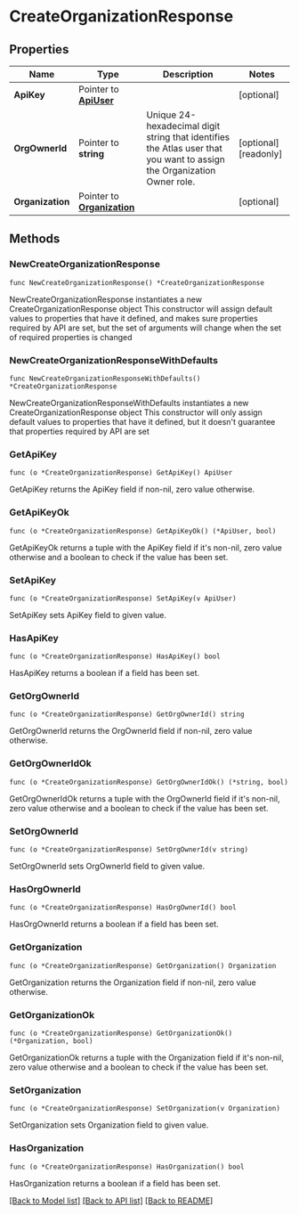 # CreateOrganizationResponse

## Properties

Name | Type | Description | Notes
------------ | ------------- | ------------- | -------------
**ApiKey** | Pointer to [**ApiUser**](ApiUser.md) |  | [optional] 
**OrgOwnerId** | Pointer to **string** | Unique 24-hexadecimal digit string that identifies the Atlas user that you want to assign the Organization Owner role. | [optional] [readonly] 
**Organization** | Pointer to [**Organization**](Organization.md) |  | [optional] 

## Methods

### NewCreateOrganizationResponse

`func NewCreateOrganizationResponse() *CreateOrganizationResponse`

NewCreateOrganizationResponse instantiates a new CreateOrganizationResponse object
This constructor will assign default values to properties that have it defined,
and makes sure properties required by API are set, but the set of arguments
will change when the set of required properties is changed

### NewCreateOrganizationResponseWithDefaults

`func NewCreateOrganizationResponseWithDefaults() *CreateOrganizationResponse`

NewCreateOrganizationResponseWithDefaults instantiates a new CreateOrganizationResponse object
This constructor will only assign default values to properties that have it defined,
but it doesn't guarantee that properties required by API are set

### GetApiKey

`func (o *CreateOrganizationResponse) GetApiKey() ApiUser`

GetApiKey returns the ApiKey field if non-nil, zero value otherwise.

### GetApiKeyOk

`func (o *CreateOrganizationResponse) GetApiKeyOk() (*ApiUser, bool)`

GetApiKeyOk returns a tuple with the ApiKey field if it's non-nil, zero value otherwise
and a boolean to check if the value has been set.

### SetApiKey

`func (o *CreateOrganizationResponse) SetApiKey(v ApiUser)`

SetApiKey sets ApiKey field to given value.

### HasApiKey

`func (o *CreateOrganizationResponse) HasApiKey() bool`

HasApiKey returns a boolean if a field has been set.

### GetOrgOwnerId

`func (o *CreateOrganizationResponse) GetOrgOwnerId() string`

GetOrgOwnerId returns the OrgOwnerId field if non-nil, zero value otherwise.

### GetOrgOwnerIdOk

`func (o *CreateOrganizationResponse) GetOrgOwnerIdOk() (*string, bool)`

GetOrgOwnerIdOk returns a tuple with the OrgOwnerId field if it's non-nil, zero value otherwise
and a boolean to check if the value has been set.

### SetOrgOwnerId

`func (o *CreateOrganizationResponse) SetOrgOwnerId(v string)`

SetOrgOwnerId sets OrgOwnerId field to given value.

### HasOrgOwnerId

`func (o *CreateOrganizationResponse) HasOrgOwnerId() bool`

HasOrgOwnerId returns a boolean if a field has been set.

### GetOrganization

`func (o *CreateOrganizationResponse) GetOrganization() Organization`

GetOrganization returns the Organization field if non-nil, zero value otherwise.

### GetOrganizationOk

`func (o *CreateOrganizationResponse) GetOrganizationOk() (*Organization, bool)`

GetOrganizationOk returns a tuple with the Organization field if it's non-nil, zero value otherwise
and a boolean to check if the value has been set.

### SetOrganization

`func (o *CreateOrganizationResponse) SetOrganization(v Organization)`

SetOrganization sets Organization field to given value.

### HasOrganization

`func (o *CreateOrganizationResponse) HasOrganization() bool`

HasOrganization returns a boolean if a field has been set.


[[Back to Model list]](../README.md#documentation-for-models) [[Back to API list]](../README.md#documentation-for-api-endpoints) [[Back to README]](../README.md)


